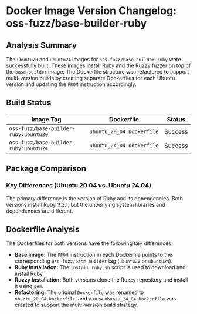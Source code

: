 # Docker Image Version Changelog: oss-fuzz/base-builder-ruby

## Analysis Summary

The `ubuntu20` and `ubuntu24` images for `oss-fuzz/base-builder-ruby` were successfully built. These images install Ruby and the Ruzzy fuzzer on top of the `base-builder` image. The Dockerfile structure was refactored to support multi-version builds by creating separate Dockerfiles for each Ubuntu version and updating the `FROM` instruction accordingly.

## Build Status

| Image Tag | Dockerfile | Status |
| --- | --- | --- |
| `oss-fuzz/base-builder-ruby:ubuntu20` | `ubuntu_20_04.Dockerfile` | Success |
| `oss-fuzz/base-builder-ruby:ubuntu24` | `ubuntu_24_04.Dockerfile` | Success |

## Package Comparison

### Key Differences (Ubuntu 20.04 vs. Ubuntu 24.04)

The primary difference is the version of Ruby and its dependencies. Both versions install Ruby 3.3.1, but the underlying system libraries and dependencies are different.

## Dockerfile Analysis

The Dockerfiles for both versions have the following key differences:

*   **Base Image:** The `FROM` instruction in each Dockerfile points to the corresponding `oss-fuzz/base-builder` tag (`ubuntu20` or `ubuntu24`).
*   **Ruby Installation:** The `install_ruby.sh` script is used to download and install Ruby.
*   **Ruzzy Installation:** Both versions clone the Ruzzy repository and install it using `gem`.
*   **Refactoring:** The original `Dockerfile` was renamed to `ubuntu_20_04.Dockerfile`, and a new `ubuntu_24_04.Dockerfile` was created to support the multi-version build strategy.
